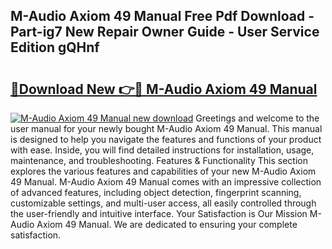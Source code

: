 ## M-Audio Axiom 49 Manual Free Pdf Download - Part-ig7 New Repair Owner Guide - User Service Edition gQHnf

# <h2><a href="http://bc148.oget.top/?id=M-Audio+Axiom+49+Manual">🔗Download New 👉🔴 M-Audio Axiom 49 Manual</a></h2>

[![M-Audio Axiom 49 Manual new download](https://i.imgur.com/5g1atiW.png)](http://bc148.oget.top/?id=M-Audio+Axiom+49+Manual)
Greetings and welcome to the user manual for your newly bought M-Audio Axiom 49 Manual. This manual is designed to help you navigate the features and functions of your product with ease. Inside, you will find detailed instructions for installation, usage, maintenance, and troubleshooting. Features & Functionality This section explores the various features and capabilities of your new M-Audio Axiom 49 Manual. M-Audio Axiom 49 Manual comes with an impressive collection of advanced features, including object detection, fingerprint scanning, customizable settings, and multi-user access, all easily controlled through the user-friendly and intuitive interface. Your Satisfaction is Our Mission M-Audio Axiom 49 Manual. We are dedicated to ensuring your complete satisfaction.
